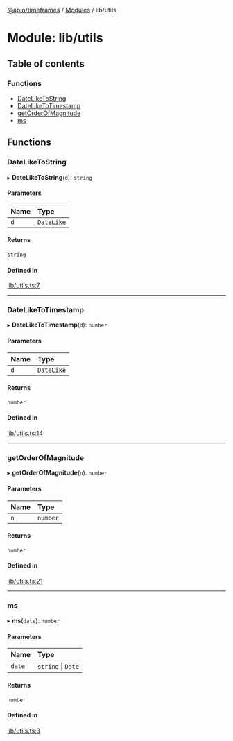 [@apio/timeframes](../README.md) / [Modules](../modules.md) / lib/utils

# Module: lib/utils

## Table of contents

### Functions

- [DateLikeToString](lib_utils.md#dateliketostring)
- [DateLikeToTimestamp](lib_utils.md#dateliketotimestamp)
- [getOrderOfMagnitude](lib_utils.md#getorderofmagnitude)
- [ms](lib_utils.md#ms)

## Functions

### DateLikeToString

▸ **DateLikeToString**(`d`): `string`

#### Parameters

| Name | Type |
| :------ | :------ |
| `d` | [`DateLike`](lib_types.md#datelike) |

#### Returns

`string`

#### Defined in

[lib/utils.ts:7](https://github.com/fatmatto/timeframes/blob/f601353/src/lib/utils.ts#L7)

___

### DateLikeToTimestamp

▸ **DateLikeToTimestamp**(`d`): `number`

#### Parameters

| Name | Type |
| :------ | :------ |
| `d` | [`DateLike`](lib_types.md#datelike) |

#### Returns

`number`

#### Defined in

[lib/utils.ts:14](https://github.com/fatmatto/timeframes/blob/f601353/src/lib/utils.ts#L14)

___

### getOrderOfMagnitude

▸ **getOrderOfMagnitude**(`n`): `number`

#### Parameters

| Name | Type |
| :------ | :------ |
| `n` | `number` |

#### Returns

`number`

#### Defined in

[lib/utils.ts:21](https://github.com/fatmatto/timeframes/blob/f601353/src/lib/utils.ts#L21)

___

### ms

▸ **ms**(`date`): `number`

#### Parameters

| Name | Type |
| :------ | :------ |
| `date` | `string` \| `Date` |

#### Returns

`number`

#### Defined in

[lib/utils.ts:3](https://github.com/fatmatto/timeframes/blob/f601353/src/lib/utils.ts#L3)
